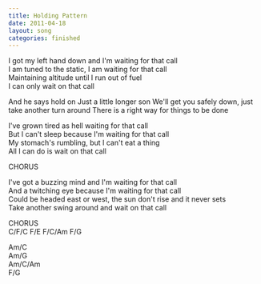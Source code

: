 ```yaml
---
title: Holding Pattern
date: 2011-04-18
layout: song
categories: finished
---
```

I got my left hand down and I'm waiting for that call  
I am tuned to the static, I am waiting for that call  
Maintaining altitude until I run out of fuel  
I can only wait on that call

<div class="chorus">
And he says hold on  
Just a little longer son  
We'll get you safely down, just take another turn around  
There is a right way for things to be done</div>

I've grown tired as hell waiting for that call  
But I can't sleep because I'm waiting for that call  
My stomach's rumbling, but I can't eat a thing  
All I can do is wait on that call

<div class="chorus">CHORUS</div>

I've got a buzzing mind and I'm waiting for that call  
And a twitching eye because I'm waiting for that call  
Could be headed east or west, the sun don't rise and it never sets  
Take another swing around and wait on that call

<div class="chorus">CHORUS</div>

<div class="chords">
C/F/C  
F/E  
F/C/Am  
F/G  

Am/C  
Am/G  
Am/C/Am  
F/G</div>
